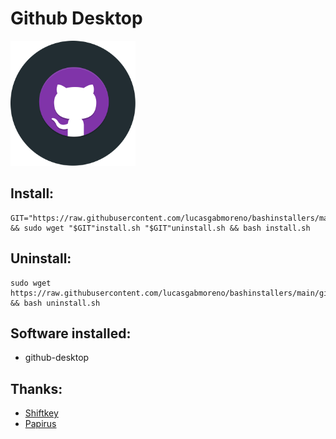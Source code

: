 # Github Desktop
<img src="preview.svg" width="200">

## Install:
```
GIT="https://raw.githubusercontent.com/lucasgabmoreno/bashinstallers/main/github/" && sudo wget "$GIT"install.sh "$GIT"uninstall.sh && bash install.sh
```

## Uninstall:
```
sudo wget https://raw.githubusercontent.com/lucasgabmoreno/bashinstallers/main/github/uninstall.sh && bash uninstall.sh
```

## Software installed:
* github-desktop

## Thanks:
* [Shiftkey](https://github.com/shiftkey/desktop)
* [Papirus](https://github.com/PapirusDevelopmentTeam)
